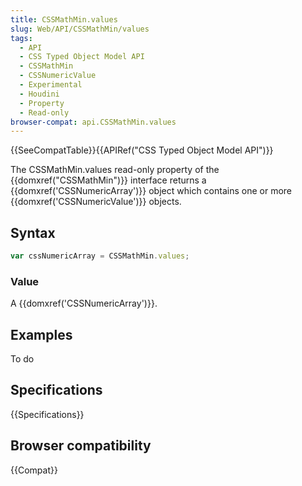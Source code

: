 ```yaml
---
title: CSSMathMin.values
slug: Web/API/CSSMathMin/values
tags:
  - API
  - CSS Typed Object Model API
  - CSSMathMin
  - CSSNumericValue
  - Experimental
  - Houdini
  - Property
  - Read-only
browser-compat: api.CSSMathMin.values
---
```

{{SeeCompatTable}}{{APIRef("CSS Typed Object Model API")}}

The CSSMathMin.values read-only property of the
{{domxref("CSSMathMin")}} interface returns a {{domxref('CSSNumericArray')}} object
which contains one or more {{domxref('CSSNumericValue')}} objects.

## Syntax

```js
var cssNumericArray = CSSMathMin.values;
```

### Value

A {{domxref('CSSNumericArray')}}.

## Examples

To do

## Specifications

{{Specifications}}

## Browser compatibility

{{Compat}}
